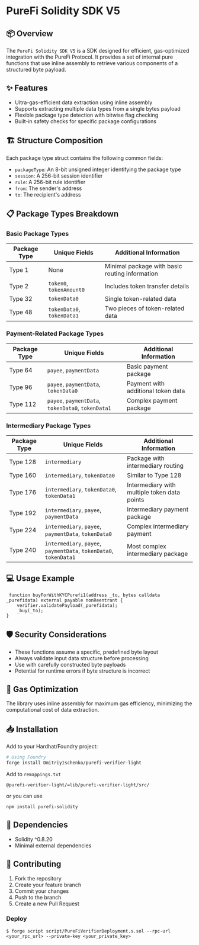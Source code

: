 # PureFi Solidity SDK V5

## 📦 Overview

The `PureFi Solidity SDK V5` is a SDK designed for efficient, gas-optimized integration with the PureFi Protocol. It provides a set of internal pure functions that use inline assembly to retrieve various components of a structured byte payload.

## ✨ Features

- Ultra-gas-efficient data extraction using inline assembly
- Supports extracting multiple data types from a single bytes payload
- Flexible package type detection with bitwise flag checking
- Built-in safety checks for specific package configurations

## 🏗️ Structure Composition

Each package type struct contains the following common fields:

- `packageType`: An 8-bit unsigned integer identifying the package type
- `session`: A 256-bit session identifier
- `rule`: A 256-bit rule identifier
- `from`: The sender's address
- `to`: The recipient's address

## 📋 Package Types Breakdown

### Basic Package Types

| Package Type | Unique Fields              | Additional Information                         |
|--------------|----------------------------|------------------------------------------------|
| Type 1       | None                       | Minimal package with basic routing information |
| Type 2       | `token0`, `tokenAmount0`   | Includes token transfer details                |
| Type 32      | `tokenData0`               | Single token-related data                      |
| Type 48      | `tokenData0`, `tokenData1` | Two pieces of token-related data               |

### Payment-Related Package Types

| Package Type | Unique Fields                                      | Additional Information             |
|--------------|----------------------------------------------------|------------------------------------|
| Type 64      | `payee`, `paymentData`                             | Basic payment package              |
| Type 96      | `payee`, `paymentData`, `tokenData0`               | Payment with additional token data |
| Type 112     | `payee`, `paymentData`, `tokenData0`, `tokenData1` | Complex payment package            |

### Intermediary Package Types

| Package Type | Unique Fields                                                      | Additional Information                       |
|--------------|--------------------------------------------------------------------|----------------------------------------------|
| Type 128     | `intermediary`                                                     | Package with intermediary routing            |
| Type 160     | `intermediary`, `tokenData0`                                       | Similar to Type 128                          |
| Type 176     | `intermediary`, `tokenData0`, `tokenData1`                         | Intermediary with multiple token data points |
| Type 192     | `intermediary`, `payee`, `paymentData`                             | Intermediary payment package                 |
| Type 224     | `intermediary`, `payee`, `paymentData`, `tokenData0`               | Complex intermediary payment                 |
| Type 240     | `intermediary`, `payee`, `paymentData`, `tokenData0`, `tokenData1` | Most complex intermediary package            |


## 💻 Usage Example

```solidity
 function buyForWithKYCPurefi1(address _to, bytes calldata _purefidata) external payable nonReentrant {
    verifier.validatePayload(_purefidata);
    _buy(_to);
}
```

## 🛡️ Security Considerations

- These functions assume a specific, predefined byte layout
- Always validate input data structure before processing
- Use with carefully constructed byte payloads
- Potential for runtime errors if byte structure is incorrect

## 🚀 Gas Optimization

The library uses inline assembly for maximum gas efficiency, minimizing the computational cost of data extraction.

## 📥 Installation

Add to your Hardhat/Foundry project:

```bash
# Using Foundry
forge install DmitriyIschenko/purefi-verifier-light
```

Add to `remappings.txt`
```
@purefi-verifier-light/=lib/purefi-verifier-light/src/
```

or you can use 

```shell
npm install purefi-solidity
```

## 🔗 Dependencies

- Solidity ^0.8.20
- Minimal external dependencies

## 🤝 Contributing

1. Fork the repository
2. Create your feature branch
3. Commit your changes
4. Push to the branch
5. Create a new Pull Request


### Deploy

```shell
$ forge script script/PureFiVerifierDeployment.s.sol --rpc-url <your_rpc_url> --private-key <your_private_key>
```
